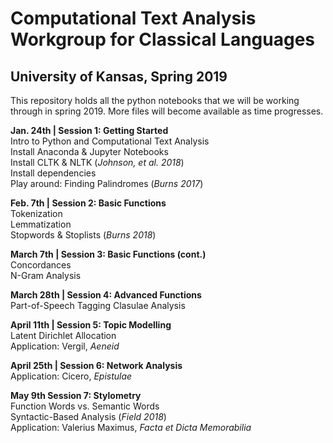 # Computational Text Analysis Workgroup for Classical Languages
## University of Kansas, Spring 2019

This repository holds all the python notebooks that we will be working through in spring 2019. More files will become available as time progresses. 

**Jan. 24th |	Session 1: Getting Started**  
Intro to Python and Computational Text Analysis  
Install Anaconda & Jupyter Notebooks  
Install CLTK & NLTK (*Johnson, et al. 2018*)  
Install dependencies  
Play around: Finding Palindromes (*Burns 2017*)  
  

**Feb. 7th | Session 2: Basic Functions**  
Tokenization  
Lemmatization  
Stopwords & Stoplists	(*Burns 2018*)  
  

**March 7th | Session 3: Basic Functions (cont.)**  
Concordances  
N-Gram Analysis  
	
	
**March 28th	| Session 4: Advanced Functions**  
Part-of-Speech Tagging
Clasulae Analysis	  
	
	
**April 11th | Session 5: Topic Modelling**  
Latent Dirichlet Allocation  
Application: Vergil, *Aeneid*  
	
	
**April 25th | Session 6: Network Analysis**  
Application: Cicero, *Epistulae*	
	
	
**May 9th	Session 7: Stylometry**  
Function Words vs. Semantic Words  
Syntactic-Based Analysis (*Field 2018*)  
Application: Valerius Maximus, *Facta et Dicta Memorabilia*	  

